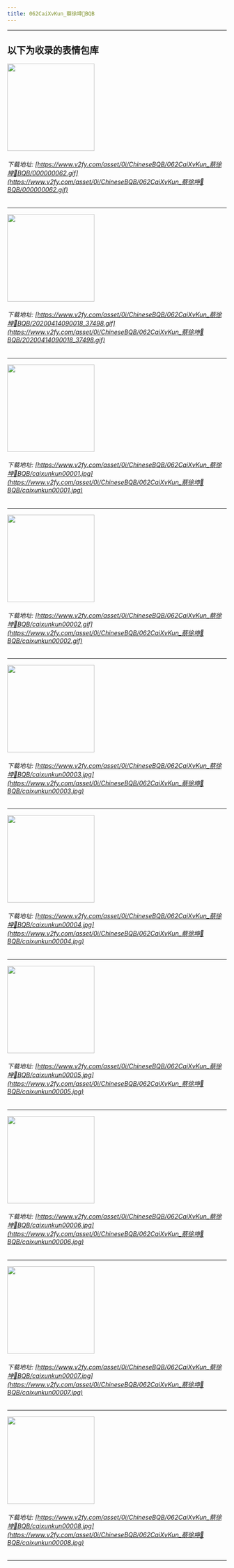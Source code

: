 ```yaml
---
title: 062CaiXvKun_蔡徐坤🏀BQB
---
```


------
## 以下为收录的表情包库

<!-- more -->

<img height='200px' style='height:200px;'  src='https://www.v2fy.com/asset/0i/ChineseBQB/062CaiXvKun_蔡徐坤🏀BQB/000000062.gif' data-original='https://www.v2fy.com/asset/0i/ChineseBQB/062CaiXvKun_蔡徐坤🏀BQB/000000062.gif' /><br/><h6>下载地址: [https://www.v2fy.com/asset/0i/ChineseBQB/062CaiXvKun_蔡徐坤🏀BQB/000000062.gif](https://www.v2fy.com/asset/0i/ChineseBQB/062CaiXvKun_蔡徐坤🏀BQB/000000062.gif)</h6><hr/><img height='200px' style='height:200px;'  src='https://www.v2fy.com/asset/0i/ChineseBQB/062CaiXvKun_蔡徐坤🏀BQB/20200414090018_37498.gif' data-original='https://www.v2fy.com/asset/0i/ChineseBQB/062CaiXvKun_蔡徐坤🏀BQB/20200414090018_37498.gif' /><br/><h6>下载地址: [https://www.v2fy.com/asset/0i/ChineseBQB/062CaiXvKun_蔡徐坤🏀BQB/20200414090018_37498.gif](https://www.v2fy.com/asset/0i/ChineseBQB/062CaiXvKun_蔡徐坤🏀BQB/20200414090018_37498.gif)</h6><hr/><img height='200px' style='height:200px;'  src='https://www.v2fy.com/asset/0i/ChineseBQB/062CaiXvKun_蔡徐坤🏀BQB/caixunkun00001.jpg' data-original='https://www.v2fy.com/asset/0i/ChineseBQB/062CaiXvKun_蔡徐坤🏀BQB/caixunkun00001.jpg' /><br/><h6>下载地址: [https://www.v2fy.com/asset/0i/ChineseBQB/062CaiXvKun_蔡徐坤🏀BQB/caixunkun00001.jpg](https://www.v2fy.com/asset/0i/ChineseBQB/062CaiXvKun_蔡徐坤🏀BQB/caixunkun00001.jpg)</h6><hr/><img height='200px' style='height:200px;'  src='https://www.v2fy.com/asset/0i/ChineseBQB/062CaiXvKun_蔡徐坤🏀BQB/caixunkun00002.gif' data-original='https://www.v2fy.com/asset/0i/ChineseBQB/062CaiXvKun_蔡徐坤🏀BQB/caixunkun00002.gif' /><br/><h6>下载地址: [https://www.v2fy.com/asset/0i/ChineseBQB/062CaiXvKun_蔡徐坤🏀BQB/caixunkun00002.gif](https://www.v2fy.com/asset/0i/ChineseBQB/062CaiXvKun_蔡徐坤🏀BQB/caixunkun00002.gif)</h6><hr/><img height='200px' style='height:200px;'  src='https://www.v2fy.com/asset/0i/ChineseBQB/062CaiXvKun_蔡徐坤🏀BQB/caixunkun00003.jpg' data-original='https://www.v2fy.com/asset/0i/ChineseBQB/062CaiXvKun_蔡徐坤🏀BQB/caixunkun00003.jpg' /><br/><h6>下载地址: [https://www.v2fy.com/asset/0i/ChineseBQB/062CaiXvKun_蔡徐坤🏀BQB/caixunkun00003.jpg](https://www.v2fy.com/asset/0i/ChineseBQB/062CaiXvKun_蔡徐坤🏀BQB/caixunkun00003.jpg)</h6><hr/><img height='200px' style='height:200px;'  src='https://www.v2fy.com/asset/0i/ChineseBQB/062CaiXvKun_蔡徐坤🏀BQB/caixunkun00004.jpg' data-original='https://www.v2fy.com/asset/0i/ChineseBQB/062CaiXvKun_蔡徐坤🏀BQB/caixunkun00004.jpg' /><br/><h6>下载地址: [https://www.v2fy.com/asset/0i/ChineseBQB/062CaiXvKun_蔡徐坤🏀BQB/caixunkun00004.jpg](https://www.v2fy.com/asset/0i/ChineseBQB/062CaiXvKun_蔡徐坤🏀BQB/caixunkun00004.jpg)</h6><hr/><img height='200px' style='height:200px;'  src='https://www.v2fy.com/asset/0i/ChineseBQB/062CaiXvKun_蔡徐坤🏀BQB/caixunkun00005.jpg' data-original='https://www.v2fy.com/asset/0i/ChineseBQB/062CaiXvKun_蔡徐坤🏀BQB/caixunkun00005.jpg' /><br/><h6>下载地址: [https://www.v2fy.com/asset/0i/ChineseBQB/062CaiXvKun_蔡徐坤🏀BQB/caixunkun00005.jpg](https://www.v2fy.com/asset/0i/ChineseBQB/062CaiXvKun_蔡徐坤🏀BQB/caixunkun00005.jpg)</h6><hr/><img height='200px' style='height:200px;'  src='https://www.v2fy.com/asset/0i/ChineseBQB/062CaiXvKun_蔡徐坤🏀BQB/caixunkun00006.jpg' data-original='https://www.v2fy.com/asset/0i/ChineseBQB/062CaiXvKun_蔡徐坤🏀BQB/caixunkun00006.jpg' /><br/><h6>下载地址: [https://www.v2fy.com/asset/0i/ChineseBQB/062CaiXvKun_蔡徐坤🏀BQB/caixunkun00006.jpg](https://www.v2fy.com/asset/0i/ChineseBQB/062CaiXvKun_蔡徐坤🏀BQB/caixunkun00006.jpg)</h6><hr/><img height='200px' style='height:200px;'  src='https://www.v2fy.com/asset/0i/ChineseBQB/062CaiXvKun_蔡徐坤🏀BQB/caixunkun00007.jpg' data-original='https://www.v2fy.com/asset/0i/ChineseBQB/062CaiXvKun_蔡徐坤🏀BQB/caixunkun00007.jpg' /><br/><h6>下载地址: [https://www.v2fy.com/asset/0i/ChineseBQB/062CaiXvKun_蔡徐坤🏀BQB/caixunkun00007.jpg](https://www.v2fy.com/asset/0i/ChineseBQB/062CaiXvKun_蔡徐坤🏀BQB/caixunkun00007.jpg)</h6><hr/><img height='200px' style='height:200px;'  src='https://www.v2fy.com/asset/0i/ChineseBQB/062CaiXvKun_蔡徐坤🏀BQB/caixunkun00008.jpg' data-original='https://www.v2fy.com/asset/0i/ChineseBQB/062CaiXvKun_蔡徐坤🏀BQB/caixunkun00008.jpg' /><br/><h6>下载地址: [https://www.v2fy.com/asset/0i/ChineseBQB/062CaiXvKun_蔡徐坤🏀BQB/caixunkun00008.jpg](https://www.v2fy.com/asset/0i/ChineseBQB/062CaiXvKun_蔡徐坤🏀BQB/caixunkun00008.jpg)</h6><hr/>